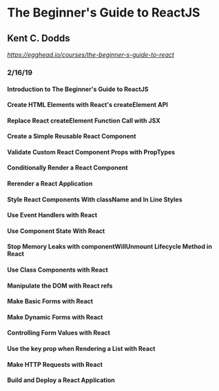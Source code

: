 # The Beginner's Guide to ReactJS

## Kent C. Dodds

*https://egghead.io/courses/the-beginner-s-guide-to-react*

### 2/16/19

#### Introduction to The Beginner's Guide to ReactJS

#### Create HTML Elements with React's createElement API

#### Replace React createElement Function Call with JSX

#### Create a Simple Reusable React Component

#### Validate Custom React Component Props with PropTypes

#### Conditionally Render a React Component

#### Rerender a React Application

#### Style React Components With className and In Line Styles

#### Use Event Handlers with React

#### Use Component State With React

#### Stop Memory Leaks with componentWillUnmount Lifecycle Method in React

#### Use Class Components with React

#### Manipulate the DOM with React refs

#### Make Basic Forms with React

#### Make Dynamic Forms with React

#### Controlling Form Values with React

#### Use the key prop when Rendering a List with React

#### Make HTTP Requests with React

#### Build and Deploy a React Application